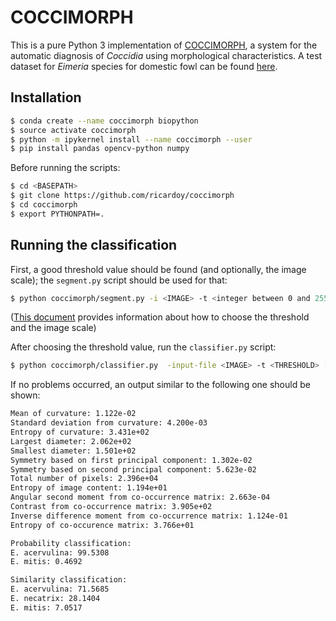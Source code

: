 # COCCIMORPH

This is a pure Python 3 implementation of [COCCIMORPH](http://www.coccidia.icb.usp.br/coccimorph/), a system for the automatic diagnosis of *Coccidia* using morphological characteristics. A test dataset for *Eimeria* species for domestic fowl can be found [here](http://www.coccidia.icb.usp.br/uploadoocyst/coccimorph/tutorials/SevenSpeciesFowl.zip).

## Installation

```bash
$ conda create --name coccimorph biopython
$ source activate coccimorph
$ python -m ipykernel install --name coccimorph --user
$ pip install pandas opencv-python numpy
```

Before running the scripts:

```bash
$ cd <BASEPATH>
$ git clone https://github.com/ricardoy/coccimorph
$ cd coccimorph
$ export PYTHONPATH=.
```

## Running the classification

First, a good threshold value should be found (and optionally, the image scale); the `segment.py` script should be used for that:

```bash
$ python coccimorph/segment.py -i <IMAGE> -t <integer between 0 and 255> [-s <image scale in pixels/micrometer>] [-output-binary <FILENAME>] [-output-segmented <FILENAME>]
```

([This document](http://www.coccidia.icb.usp.br/uploadoocyst/coccimorph/tutorials/Tutorial-1-On-Line-Diagnosis.pdf) provides information about how to choose the threshold and the image scale)

After choosing the threshold value, run the `classifier.py` script:

```bash
$ python coccimorph/classifier.py  -input-file <IMAGE> -t <THRESHOLD> [--fowl | --rabit] [-s <SCALE>]
```

If no problems occurred, an output similar to the following one should be shown:

```bash
Mean of curvature: 1.122e-02
Standard deviation from curvature: 4.200e-03
Entropy of curvature: 3.431e+02
Largest diameter: 2.062e+02
Smallest diameter: 1.501e+02
Symmetry based on first principal component: 1.302e-02
Symmetry based on second principal component: 5.623e-02
Total number of pixels: 2.396e+04
Entropy of image content: 1.194e+01
Angular second moment from co-occurrence matrix: 2.663e-04
Contrast from co-occurrence matrix: 3.905e+02
Inverse difference moment from co-occurrence matrix: 1.124e-01
Entropy of co-occurence matrix: 3.766e+01

Probability classification:
E. acervulina: 99.5308
E. mitis: 0.4692

Similarity classification:
E. acervulina: 71.5685
E. necatrix: 28.1404
E. mitis: 7.0517

```